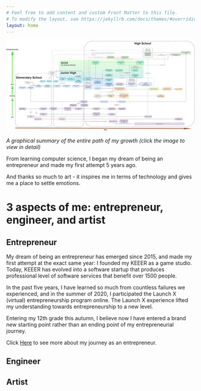 ```yaml
---
# Feel free to add content and custom Front Matter to this file.
# To modify the layout, see https://jekyllrb.com/docs/themes/#overriding-theme-defaults
layout: home
---
```



[![My image alt description](/assets/img/Timeline.png)](https://viewer.diagrams.net/?highlight=0000ff&edit=_blank&layers=1&nav=1&title=Timeline.drawio#R7V1Zd%2BI42v41OTNzQY7l3Zcha1XXkq6kp7uuvmNsEdxtbI9tEtK%2F%2FpPkFUmAAK9paqarglli9L7Puy8XyvVyfR%2Fb0eJr6EL%2FQpbc9YVycyHLwJAM9A%2B%2B8l5cUeXsykvsufm16sKT9zfML0r51ZXnwmTjhWkY%2BqkXbV50wiCATrpxzY7j8G3zZfPQ3%2Fytkf0CmQtPju2zV3%2F33HSRXTU1qbr%2BAL2XRfGbgZQ%2Fs7SLF%2BcXkoXthm%2B1S8rthXIdh2Ga%2FbRcX0Mfn15xLtn77rY8W95YDINU5A3K9O2TJX15%2BL58eDV%2BTt%2F99dqb5J%2Fyavur%2FAvnN5u%2BFycQh6vAhfhDwIUytWMnJxKikDJ17WRRPpekcfgXvA79MCZvVSTyBz0z93y%2FuB6EAXr79CW2XQ%2FdOnUZf%2BCjnaYwDtBFE92Kgv4D5N%2FiNxSEkPEnh0Ga35CsosfsqRRfEcYpXNcu5ad0D8MlTON39JLiWTWnWM6zE1Aw41vFAXpxbVGjvmnlF%2B2c617KD68Ig37IaXMAndQznVg6yZa2SShdYwkFSqzWKQVUpS1SyWdSMaQyTBpSHEppEodQVhN0%2BvPnn7fefTQNHEt6Nr4E0n%2Fv%2F29iMGSBLhL9%2BcMwThfhSxjY%2Fm11dVoRDpOges2XMIxyiv0J0%2FQ9Pz57lYbo0iJd%2BvmzcO2lf9R%2B%2Fok%2F6lLLH92s808mD96LBwH6un%2FUH9TehR9WbyOPivdtpVsSrmIH7jiaQtHa8QtMd7wul0r43HZyQQx9O%2FVeN1Vq4wRlddmjb%2BNf73ixs%2FLShLAb4jaknPFl13b3IPNt4aXwKbLJYb0hC2eTmHUIImi6NjTnDg%2B0umPC2bwZKMnSJpR4ygnIHCSpbQEJKGckbTsbWRBJQB4UlFgd9pSuXPz7E3sdRgusWNBHBPiCs0D2%2BIWs20sMj2CWRISgzgIiHNiNIgwCV4MGD2GWbii23g7CVL1vhOmAOcYOEVah6mftmaEgTBVEmGb1hTD3Vnq%2BfnkIo5%2FW%2B6%2Bfn34N%2Fwue%2B7U%2BNikqHUVReR9JKexK2q0ClE5I3Ruld911TZZOV57vesHLpmmyfE%2BgPx%2BhRaJoAhYJz7ZvzyKRmGMcmUWyF13Ho8gcJYpMjkVixyk%2BA2TkZ2BCRoiPvtHUQz%2B84B%2B%2BegF0YnueFs%2BgX10%2BybBIsrAj%2FOMCrm1EefSSCMYeun0YV1cfi0uyCBrXsAhpctA51%2FD%2FuOgkf3JXvHY9%2B9OQlWNtolbu28gB%2BthB2x5mLVE3QhsUaC0GtF%2BgHQcZWqM4fInt5TJ7RHwJ%2FFvQf1Py%2F9HpQdXYRJTZN6JU9YyorUgR9cyLfNVAIFXcN0cROuEyCpMMTskCQnxtuUo8p1EsdeODa9rQfHB59DZli2DSRPWTMSwwaQyYHhGWPMeL7LSMcEEfLtGR2OTGinAXQRtMvdQLg2SEykqXB6as5F5jXAPHlyGKL3NY%2BDIYfIGE%2BGwxJkiOr2%2FfPz2ifz6vAg9x%2BvigRCc3%2B4eSfIbSPoTsh9Kw4h%2BADYDIgfvRoGSpA4MSYF3YD3jsVdXaUM5dNs8ibOvZKIIiTB5WNKi47xqWvtouBhEpx5h7MbENXuwlvrbKPdlG4kHb0UPh7frq7vruqmEftrc8iCxQNggD9wrXyV5s1IuVB1s7xM06su31YxUiKhCUmeNjELGf0RVBRt%2BoNmMJUVwTxkP%2BGx5DL0hrvhVdoiNRBM4gnr%2BrojHzQXQUZKJRH5SdDPNBhFnKr308%2FyijiXmcIE1FYxfysAxCmY1d5NIUC9BardtvgZe%2B59gflwDVDVaAmp3KT9b6u8u11I%2FHe%2FT3faarLrTp3PZ8dJjaGM%2FZ4Jh7nZ6zcrb2tp%2BNqBJUhlWNW9x3HTs5xUobL0lXrhcWyflZXKTmf7m9vf0xQiCZdJm7yrEAeY0j7SFL7sUCHAWyCum%2BH1lgUOalSVuBouakJfVsTrIO4F0cLgsH0AnzorgIwpjNqXwER2VgnGSBhhwVS9%2F8ILppp23Gss72wz6zYD9vNh4tIm9FmCVNOMULIswEyXaeBEChpBTd17r3DbpEMVl2D42ynHpOV57OcoXZM3qWkzvgOINjuZ057kCOM0QVcEdO0pbmAOIkff36PYsyjDy8ACR5i925LzCut%2BYWscGzG%2FgK%2FTAiJ88Ukl%2FH2NSMa09tVJKPnD6ADjPz0n%2BdJi6KD96gT%2BK9BJg8m52GbPSAod4zOmccEP32Lxy4C2032UZI9rO0abK0yQ0nK8eBSfJRaKyJkZh2ERsjcfHBZ3W2veZ4vwE1rJxEcd%2F1eso4dFdO5teHsffiIWrhG%2Fahg3AQ4OJkybUDh6SBR1qsbFD6rf9iZQDOpf%2FbuVQXRBcAonnljuClM%2FB6Qsgi4BodaBSq1Euz%2BgaNypbYfQqSyIthn8FI6Vgc7FceuiB3dxOMVOmxCyZFaNFgpEKJY63jMLc2wmxmQwHw%2FbJXNOeiiTJnN6JXPzennk5TfVgZ6uK%2B2QoaO9Nk%2BFaiMFr5Nvb8Iw8SK3WOS3yRN7hckoBA0RA0OgVM52xUXlSGp4Bbi8poHPehasfCgZnfHmEQZM47Og0yLu%2FqkwA1kjdv6dtET5PpdvkzEjlj9CtyBKo7gXDCZEKFc7QK52jL827%2BbNmIVxVpxPxOzjHvycZgXtgpQeIyfCXVZA%2FoLn18p%2BQd6CDSRnn%2BqEL33VwkXqi7aS70DgM2KNylHdpp9aVwl003NiiQKa8EHFtrAej5GkxuvTkrNLxaL%2FXg5elzsvbsydQJP7%2F%2FLOJ7wzdYjmceTdiRL86%2Be8uDSxvWj68ALuHKuHFQrntTU5ji%2FU1723nf%2FEkoCyS%2F8VhzTHxvTc4heMGsMMN32MRcsO2GJKWGb7Qb7dZoyAqS6CEOUt8hHjD%2ByWAtgkt4ypA0MHSxjtyn4BV9%2F9K4fQ0dknYg5mwGOhe%2Beg4rattJ5d1YN9bddVPOBVV8ovCqjDuFldmrsXHINMvj0aHLTfP8FsNRk6VLWdFkSwXA0FVD2SD2hPYQWw5mFl%2Bbr7l%2BhzP0d146gYekXFSJ9SqJ%2Fu95VuWbLnD85FOAfRCY%2Fuc07PXTKK3qtFUvBr0m0ujT%2F5nmr8ryx4%2BZc796mT7%2B%2FOU6KEasnfUZh3U5fdLcM2x8KNFxVYj0HJFiD8lWF5N%2Bg9FsFSL3rDgjkzoMTuDg3Z299Hz8jR%2Bg%2FwpTz7EvNnZWAHDBDM4st2bYvveCf4WDrYOYJy7Kl%2B7HUQes2XwG%2Bjje1KicWjEjfStv0tFl6g3tlMjqbIPJE%2FKdJrjPLJ8Ri8OcH0Dt9D6tVR9hkrMzxSNajawPaxyezgaeH%2FCOlKw96%2FbmK74Tm3RsIrrbePRdo2DqJu8F6P1eAyjXOg%2B%2F2w8SgR0qvUV5d954DU6fkZYkQYmN%2Bse87lFy%2FNVsjIBSBwconY0IdWCd8vEkDw1QmujEE%2BGQR0fJOZVKqZV7Hg5Ozmn0ikc6mdtyVKUYbDIE%2FjTGy5%2FDGvsENLq%2Fno7VifMn3a1hdMufJocdh2mPHM9mRSvg%2Fp7BxrMdx%2Fng9FixvV2qehc%2Bt3ne%2Fnc6i5mNW64dsxjdOtguy52bWxpgucY7oftiOdDFvAcgj6agasBMB%2BTGS8B74jpD64DnVN6Mx7%2FKKjFk1%2Fp%2BFtYmxUN2FPlkki6pUM%2ByrbWKXvwSH%2Bdu8Utn4Qp%2FPcwBMEIUh6s4WXgRy%2BMfPIdzLFiq4gOTbLUswAkuJcncDU%2F04LG2WE4Yetxt88IlkGo7WU4GKQga1qVV%2B7NZXT1RBF3tgyGt0ENcioaGbZiuhlxueUdLqNbYuOAVJjVE9M%2FWzsxiO3Dw7NZwjv7KpyFKSJEgoOT19xjM%2BRRFt15%2B0Z%2BKqkUS9tfhDFlHaQMZhKXQ4S5lH0MbtFZTOmHoIk44JtOoq4bHA9iut9093AXVMiOkHuPw1XOJ9ZGsoijES%2BfoWSwfynrYtsFawKo4JhPQBZMpolZALlIm0mVR8dOutJNVnTYUdljYrLDcvJ1wPk%2FgqZFRLiw4C2FquIBrvDIYZuNMbLIoZgF9jlU9zOrYY7Vy86veeRzNp4don3jOKOjLSIZ%2BDEd3wnM7D6PGcz8gcvKWxBQszEN0b8QJZOtvk3CeviEiEB6043TFMuQIJlgp26YX99aoaRjjs3s6M7dFlxQZwxr0YLAlhI%2FlgvlpmCS4neRb%2BGqfBqFeCjXoKkKd15beaZ2GMYhW55pl1mYHiTGsdDVdTaHTOWbRbDX9QczgnpaT1eC8LG6%2FeBUIzQ%2BrGBVwJPFG8HthvxazWlwIIzL%2BA5M0RjZO4NbD4mQ7emaNIwMdyZZ8tRwi%2BQqh6p%2FXuMD3DcBoWbeQXOJOgGoUu4nbdWstariIbu0IyDHvnnTnYrAN6pXZ89n%2B%2B%2B8RmjumIWDudLqNx2CDB%2FWx029wlqBjxBIuHzKVrtysqfIlRN874Ib4W3Ld1Lu727uGXDedLmfrvX2lMFG2UAIrlf%2Bt4ArmC2mQiMD%2BdkmYB9v3wzcIcSoVj6h6%2FxBUAb3PZzDP7azbz0a4sqe3RMLO%2B95ULUFQs9BmeBJZDrtsgtsEsWBWvoAUYvbKBMYdTmxoGWm9L9i25DPS9gFoL9IsUbuzm7FSgBO7ynITF7WUHYHcP8zh6YAXxMsGKidEKersW64kYPZSyvsqCXS6QUbeVUlQvb99T8Vkp3TXLTeSDfkXNqFXCQkJ2I6DpBa%2Bt%2BQ9SeFyjPrDpBfoDEB%2FsEVMAx9S2YMekUT1yLAiw4i76MK4YxuZTNrysahPajk2bLHS4vdsLXpWHstKB878InRv8CXOKu86TEock7fvqqzJEk3vCTsjXbG2sc3pPZi3LUYqCy4aOLg2hlneVMj67bijNT71jpYqAYuzrMfsvXW28ju23VU%2BM4IMuCyDKX%2BuAo%2F8sEDkPk0902P3rhucZkmPBh7CNMtzuGQHL8qCIgqAYQVMyjvnDY7AleKOHUXoc3C0JBsZge8hi55kWm0G7XQyC9fYAG4QTj2Nk9BE51u2VugDpPP6jx2HI9qvXzL2YIDGWQPqJQ7OtRCwfSJgCzJEuQhQI4QTPUpAEy2ba0JtccNU56q5HRwpPIMZNN6%2FeyKW2NzmVRT5HgFSZujZ5FTSk5OY%2Fczg0yjPof%2Bxy0Afof3XlYdaAmQ%2FlAY2hq%2B88xqUvs9SO7cA877e0eKI9sAHgCNO4qS2CSx3VolZMEIDgOzJ2rAAet%2B0CQBbbsRKskGE1o4XQMKF7R1FviSqTNc4drURXdMm2tHdWJRJOdf77oCW8LhM4V7ArtQem1K6DifznG6y9D2AD7BWzEv3ntJh%2B6iqMiGhkoUde7hSq5y3OYcJ%2BlpkMYhj%2B37xS9DfX8LXEwtNKFE%2Fn0Pd4epW17Bm0k6aH6BbDXrpGKfQrpjE3VHoBHDytZ6b02QO8eajCMa4ug5vgWeTh8NXsIBuu%2B%2FUxd5SzH%2BeyrbjcETzsqAwS4YiIos7r2%2FxhE42BiTzC7ISOQl3OXh57TAZIpI9O9YJwzTC%2Bp8wXLJGjRTPNm4nuSjrtnFQvrbbLYpDd0Wokyug8dGB9t2GQAe2hbCkQ9Ea%2FVTW0RelQjgc9ViMxqINhwttOrc9bA9oN41SqSMPmy43LcaI9Zc%2FkVnTruZgZ%2F0lkreMcLViUiSJbX%2B2OrFcqx%2BH2wRU04%2Fo%2BucWUcJGZ5%2BJRvCJpZsvn8zEElv%2BsnM3afNuehUrlJsJFgpE00V9oa7KVKgcqH6ss85UgigdL5ADChvrucXbD7JGG8xVtW3umZmygGTtSGa4QDIJzcXT0dJqxVzxBi%2Bo9O3Fzj4pwR3wWkO%2BmExvP53InEAn1xmT6ZKk5qo22UAn3fYUBr5HfOBZGP7FtD8hWZAS4pwilZsoot3Da%2BIzESiHWTQY3cRCPz6Jeh1ufEhH8KFEaa6oULhethu3zGK9sjqqikGsw%2BtkaglE%2FTsFmtwniAYe%2FlCEI8TawGoMFNaNYIHmIprlHgTTt5u9oor77hlfeBogy8guBcg74%2B7uuqFl0DI9JJS7GZBnqbbn7KmsOMQ90p7jRfn02t8eYRBs2nF4L6OUrJZL4ppnTaC1p6sCR2g7izyonyReah9v6emNWXpUgnXC8%2Fd0Dg1AexJQZWsIprjLtrTzyIHXpoMvbJJYcV180r6XzUWRipFyUuQ56SpuNilyVDhkD88dQLUNmhmCOqs92GicERzlZEnaJ4e1ue0eT5JJfwXhm08E92A04eA2TZVD0fsYCn1aq%2B%2B5iLIJqg6t8ktlDZzfs8AGEcSZ%2BVJTi1%2FsVTYo%2Fg%2F0379fvThd2f5%2Fai8oNWop6XvWlczMfU1YWbbmcgOVzVFvVB4QBbgISVgkhs67k2%2FdmK0SL4BJUulPcma1Cf1IQOcz%2FWNkqAarhhWoBk1X5SlQU54pOj%2BevYfzxqtAVTbGXbf6U9vPoJSQnFz7YewypKICqyYwJ9KlpMu7ZSZnRUgfFbSi8Rjx5SLV7AO1qI%2FrJqLOVkEeO%2B6yqncrPkkwot7llASgnXek7Y9rCJh9w4o0lndek3FPK8dBOmi%2B8snypwX0q1hIFem4xvdoewnRTUsk4U4cWdZLfZusU5lVbrRD7dZt46RUcASKHPTDLzeADKkZ4VnTQ0dA79OiSydsm512H9uvXkpCf98dSBr37rPiKFwB4rFzjzo3vg4ng0GnEVVeiopnMLfYd3SuLtzBpOITo6yBKRfWDapV6eTbxoibc%2B%2BHM1I3ncPrM4khfoNr%2FKQsAbZA%2FxSkNbpGQpXpPTOiw0jb0yH62VjbjxKBaI40MDyxDmkRyU0irJ2yWO5BGEPgsooPQXdV%2F5zhYo6ZAjUEzHFG1RxGCLlZs67JE5cBPeZoCCfOBjfpQbDYMUm9v7Mry%2FeLdvpcuzHcmPFQKm9oH89way%2FQachnRbP9cITbQoqFXANZ1Qh4oqy%2BJtquUghwHSF2J00I2T%2FlJuj6Zgy4DHEJxUfbjHHCQsdBs%2BPBO%2FAkszA5W548a1B6yMiDCL2PkS2Ptz6vxMkL9EhRMelPxMscXTJOFvFO07Njy6aDbW0KTdheBhX31nmJGl7IrL3wAWef4bdw6RVBs3rSZgYTwg9OSi5m1d6kOKhGlCzM6WAbrUEzoauWKnoNF696stuQJmcZzO%2Bxl2PjeoFTnqSiNYTLE%2Ft1e4GEDJTNEEAJkdqRm21BYvo%2F0%2FxVWf74MXPuVy%2FTx5%2B%2FXAcTtoftFxhx1iszmz2hP5%2Fg7oeMNrimi37JjGh3PMIWqfc0D%2F9jzc%2B2%2BRB14AUIfw7MOy18aMeZgd6kAd5JGxyToea1X%2FDW%2FzQBLC6Vz0MEt8ucol6xbu3sgspQTO%2BxkPSkFc1cQjReOrUl3U5X19J5%2B%2Bb613Z9zbouJAkmQAyTKMZEygJFtEC9ilNv7jmkPFP6hASwjzyVfDf47dpZ2MFL9uPCm3lZxfrohCyzmoDXa8xTpU3EOLj0AudY%2BvazERWyoLeyB76UZXPsHS6b%2BNgRiqpMzWh4KpowC57Ykt04D%2B688e1dLcSAxu4Rjhw8o3%2F%2Fwi7q1MuGBy4jxDaNS%2FmO5krpVNUuz5ZurU2WT45zAfxe6b1fzIsGDjuCGHd%2FWRRmRWuknMcLgvA1uxV8EP4q7%2FTL96WGubUVxeHMJ9EJaZXUskm1ppgMrqQLygvcVVJ8gZEhkx7vIPPyfLwkE72IpzkqstGjZwQvGQ9b10gh4r6oxhYZWuZhf10hjYosa5ufoxg%2B1aqS4T7kKTqTT5b05eH78uHV%2BDl999drb8JW1hV0WYCCLrc%2BCQvZ5Ks8FS2aRSlC9TqGIikuDNoR%2BMsNtTot8ksJIhzGr3KjVY%2BeibTGS4T55MUzQOY%2BMQEXnuvCgBH9NctNVhtC4rZNV%2FX6dp4nVNK5cZryhuzSNP1cLN95IMt3ztTMnqWj8lW%2BqD9yspEIlpwZFc%2FgZEP%2BFD15aZb26Mnv4eTQs3VndlsbUWV%2F7nMTTxkQIxwOllkLdvcKl4EM7tJ0Ohx2ZJeRTkU9VXomVHNhTy5zcnhxLFOIRJlMFeSx3jIOfKnB5gq%2FhrjJJ60KfnClz57RJuMOkwmEw6ruyw1ffTcz8RovhRiMSyrhRoDD2yeBpOrHCKxDC3iMoo%2BwLGLMZ2%2FtKeBZc2%2BnkXIeboSYMxiZi4oPhYITgsUlOnR5I%2Bp72Vxj8j6LolFc8dMGB9fFaUCVO4EV7V6o%2Bxa6GvRCduodnVTS7aJGPUG6gDi2RiY6FfMQ9sV8SHHqwiZxPdLSsGPgDfusG0PObAuccI0S4qks7AhfdPxw5R4eFNLw%2F3hQ1MkfFs3Zn2Z8Fzr2znVF%2BRMzWnNd2MaWHpa%2FH7khWwEbUurS3Of54EdHGQVcZS9ztmXuwtVAHBv92HEJBt0GIbgkuynxxMnbXc3n0Ek7YdWTk7LmhnY2dzN5L9arItoM0Q2j0gUpE7poU5RxmU3xdMakbcb9B7jgpmg1gCnKZB054bzOTopYhc0x9%2BE6FyvTmoRxfDy%2F0qFOP3BL8QGQk2fIuq4qmmXqQM%2BeLgKjyqUpK5psqQAYumpIuDa6AJhxKWlm%2FWmu7TKVLG23G9HmxCF%2B0ImjG7mW%2FbB0I6C20wCJDtYJT%2BunJ4lqXYf9WD%2B6acYGyqUuyaamGKqmqUAiMf6Ks1Wk5WRDM3VZ0k1L1zStxtnm5cZTwGTZ15Y0xDRcY%2F0G3O3O4A6FnyhfzzyWnRR656MJOmYntqLj2eMsEclzUKKJp7qrRiWL6kMM8fPYz8KtQVd5WGXpuS7RlEycZStXHFInJW0577qrxlv50Nqydc56pKuY7af%2BIARgBtH3fvxsDv4pdDyYssVGH5ME3ILwtkjAtRV4lS2NazTJsDRTNQxNMnVNomw1%2BbJuqWlWTaFplxuGmsFtittrqZ1gcXGSYDsZeSAq0pIugQwsLf9LMnerOWH7i5Lfk84VJsutz2QB0j9CWPD2pnYqKwTWkp8qK4xLxUA2L7byNEU2DWVDVgDzEhAhUYiFTeO3Lkf0YTh1%2ByXHsCo0TIuvn4YsKnb5wPW1arUcSbLwon%2BI1OCPEO9UbgBWbH%2BBtlts0OgzjGdutvXsa1bYmeA9LIh9krXCP2aOtbKzWWco%2FWusE4aTo9y5PEyLP76HfONNgNel0y%2BwA%2FeCbLf3fZh1lC7f8VwAlu0%2BRDoUqLSHgVQqx8fg9jxobRGYHXj5wbqRWgCzzoKZ%2F8LeGgF33vf2RsCvtxcbuyHaav7rZpAd0%2Fw3UXlhlbYmQe9kCaYr30xx%2BXvk2045vjEbJPSNNAuR9qEf%2BMjHSAh2omCLhEAP4zBM6zYrOobF19CF%2BBX%2FDw%3D%3D)

*A graphical summary of the entire path of my growth (click the image to view in detail)*

From learning computer science, I began my dream of being an entrepreneur and made my first attempt 5 years ago.


And thanks so much to art - it inspires me in terms of technology and gives me a place to settle emotions.


# 3 aspects of me: entrepreneur, engineer, and artist

## Entrepreneur

My dream of being an entrepreneur has emerged since 2015, and made my first attempt at the exact same year: I founded my KEEER as a game studio. Today, KEEER has evolved into a software startup that produces professional level of software services that benefit over 1500 people.

In the past five years, I have learned so much from countless failures we experienced, and in the summer of 2020, I participated the Launch X (virtual) entrepreneurship program online. The Launch X experience lifted my understanding towards entrepreneurship to a new level. 

Entering my 12th grade this autumn, I believe now I have entered a brand new starting point rather than an ending point of my entrepreneurial journey. 

Click [Here](/entrepreneurship) to see more about my journey as an entrepreneur.

## Engineer






## Artist

